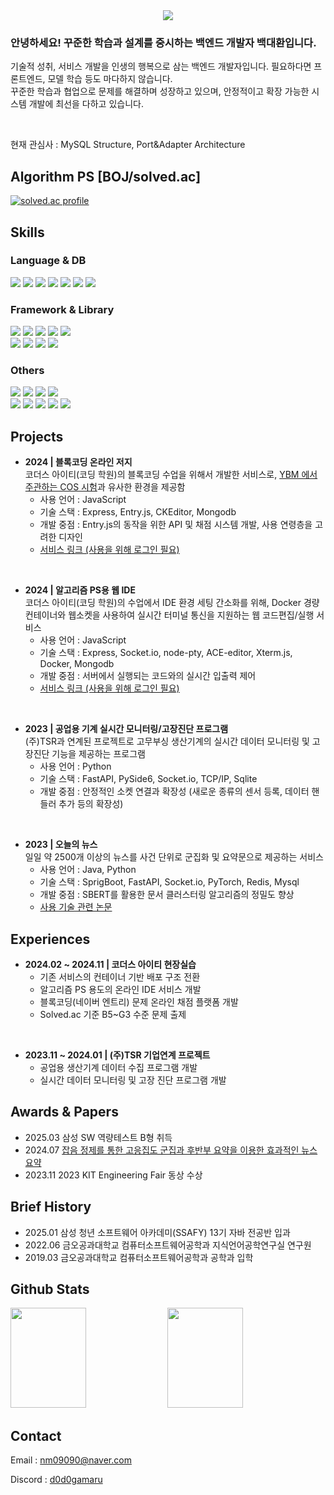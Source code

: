 <div align= "center">
    <img src="https://capsule-render.vercel.app/api?type=waving&color=gradient&height=180&text=Baek%20Daehwan&animation=fadeIn&fontColor=ffffff&fontSize=50" />
</div>

### 안녕하세요! 꾸준한 학습과 설계를 중시하는 백엔드 개발자 백대환입니다.

기술적 성취, 서비스 개발을 인생의 행복으로 삼는 백엔드 개발자입니다. 필요하다면 프론트엔드, 모델 학습 등도 마다하지 않습니다.<br/>
꾸준한 학습과 협업으로 문제를 해결하며 성장하고 있으며, 안정적이고 확장 가능한 시스템 개발에 최선을 다하고 있습니다.

<br/>

현재 관심사 : MySQL Structure, Port&Adapter Architecture

## Algorithm PS [BOJ/solved.ac]
[![solved.ac profile](http://mazassumnida.wtf/api/v2/generate_badge?boj=nm090909)](https://solved.ac/nm090909/)

## Skills
### Language & DB
![](https://img.shields.io/badge/Java-007396?style=flat-square&logo=Java&logoColor=white)
![](https://img.shields.io/badge/C++-00599C?style=flat-square&logo=C%2B%2B&logoColor=white)
![](https://img.shields.io/badge/Python-3776AB?style=flat-square&logo=Python&logoColor=white)
![](https://img.shields.io/badge/Javascript-F7DF1E?style=flat-square&logo=Javascript&logoColor=white)
![](https://img.shields.io/badge/HTML5-E34F26?style=flat-square&logo=HTML5&logoColor=white)
![](https://img.shields.io/badge/MySQL-4479A1?style=flat-square&logo=MySQL&logoColor=white)
![](https://img.shields.io/badge/MongoDB-47A248?style=flat-square&logo=MongoDB&logoColor=white)

### Framework & Library
![](https://img.shields.io/badge/Spring-6DB33F?style=flat-square&logo=Spring&logoColor=white)
![](https://img.shields.io/badge/Spring%20Boot-6DB33F?style=flat-square&logo=Spring%20Boot&logoColor=white)
![](https://img.shields.io/badge/FastAPI-005571?style=flat-square&logo=fastapi&logoColor=white)
![](https://img.shields.io/badge/Express-000000?style=flat-square&logo=Express&logoColor=white)
![](https://img.shields.io/badge/Vue.js-4FC08D?style=flat-square&logo=Vue.js&logoColor=white)
<br/>
![](https://img.shields.io/badge/PyTorch-EE4C2C?style=flat-square&logo=PyTorch&logoColor=white)
![](https://img.shields.io/badge/Tensorflow-FF6F00?style=flat-square&logo=Tensorflow&logoColor=white)
![](https://img.shields.io/badge/Selenium-43B02A?style=flat-square&logo=Selenium&logoColor=white)
![](https://img.shields.io/badge/socket.io-010101?style=flat-square&logo=socket.io&logoColor=white)

### Others
![](https://img.shields.io/badge/Docker-2496ED?style=flat-square&logo=Docker&logoColor=white)
![](https://img.shields.io/badge/Git-F05032?style=flat-square&logo=Git&logoColor=white)
![](https://img.shields.io/badge/Notion-000000?style=flat-square&logo=Notion&logoColor=white)
![](https://img.shields.io/badge/Postman-FF6C37?style=flat-square&logo=Postman&logoColor=white)
<br/>
![](https://img.shields.io/badge/Linux-FCC624?style=flat-square&logo=Linux&logoColor=white)
![](https://img.shields.io/badge/Ubuntu-E95420?style=flat-square&logo=Ubuntu&logoColor=white)
![](https://img.shields.io/badge/Node.js-339933?style=flat-square&logo=Node.js&logoColor=white)
![](https://img.shields.io/badge/Apache%20Tomcat-F8DC75?style=flat-square&logo=Apache%20Tomcat&logoColor=white)
![](https://img.shields.io/badge/nginx-%23009639.svg?style=flat-square&logo=nginx&logoColor=white)

## Projects

- **2024 | 블록코딩 온라인 저지**<br/>
    코더스 아이티(코딩 학원)의 블록코딩 수업을 위해서 개발한 서비스로, [YBM 에서 주관하는 COS 시험](https://www.ybmit.com/cos/cos_test.jsp)과 유사한 환경을 제공함
    - 사용 언어 : JavaScript
    - 기술 스택 : Express, Entry.js, CKEditor, Mongodb
    - 개발 중점 : Entry.js의 동작을 위한 API 및 채점 시스템 개발, 사용 연령층을 고려한 디자인
    - [서비스 링크 (사용을 위해 로그인 필요)](https://codersit.co.kr/rookie/main)

<br/>

- **2024 | 알고리즘 PS용 웹 IDE**<br/>
    코더스 아이티(코딩 학원)의 수업에서 IDE 환경 세팅 간소화를 위해, Docker 경량 컨테이너와 웹소켓을 사용하여 실시간 터미널 통신을 지원하는 웹 코드편집/실행 서비스
    - 사용 언어 : JavaScript
    - 기술 스택 : Express, Socket.io, node-pty, ACE-editor, Xterm.js, Docker, Mongodb
    - 개발 중점 : 서버에서 실행되는 코드와의 실시간 입출력 제어
    - [서비스 링크 (사용을 위해 로그인 필요)](https://codersit.co.kr/ide)
 
<br/>

- **2023 | 공업용 기계 실시간 모니터링/고장진단 프로그램**<br/>
    (주)TSR과 연계된 프로젝트로 고무부싱 생산기계의 실시간 데이터 모니터링 및 고장진단 기능을 제공하는 프로그램
    - 사용 언어 : Python
    - 기술 스택 : FastAPI, PySide6, Socket.io, TCP/IP, Sqlite
    - 개발 중점 : 안정적인 소켓 연결과 확장성 (새로운 종류의 센서 등록, 데이터 핸들러 추가 등의 확장성)

<br/>

- **2023 | 오늘의 뉴스**<br/>
    일일 약 2500개 이상의 뉴스를 사건 단위로 군집화 및 요약문으로 제공하는 서비스
    - 사용 언어 : Java, Python
    - 기술 스택 : SprigBoot, FastAPI, Socket.io, PyTorch, Redis, Mysql
    - 개발 중점 : SBERT를 활용한 문서 클러스터링 알고리즘의 정밀도 향상
    - [사용 기술 관련 논문](http://journal.dcs.or.kr/_common/do.php?a=full&b=12&bidx=3786&aidx=41740) 


## Experiences
- **2024.02 ~ 2024.11 | 코더스 아이티 현장실습**
    - 기존 서비스의 컨테이너 기반 배포 구조 전환
    - 알고리즘 PS 용도의 온라인 IDE 서비스 개발
    - 블록코딩(네이버 엔트리) 문제 온라인 채점 플랫폼 개발
    - Solved.ac 기준 B5~G3 수준 문제 출제

<br/>

- **2023.11 ~ 2024.01 | (주)TSR 기업연계 프로젝트**
    - 공업용 생산기계 데이터 수집 프로그램 개발
    - 실시간 데이터 모니터링 및 고장 진단 프로그램 개발


## Awards & Papers
- 2025.03 삼성 SW 역량테스트 B형 취득
- 2024.07 [잡음 정제를 통한 고응집도 군집과 후반부 요약을 이용한 효과적인 뉴스 요약](https://www.kci.go.kr/kciportal/ci/sereArticleSearch/ciSereArtiView.kci?sereArticleSearchBean.artiId=ART003109973)
- 2023.11 2023 KIT Engineering Fair 동상 수상


## Brief History
- 2025.01 삼성 청년 소프트웨어 아카데미(SSAFY) 13기 자바 전공반 입과
- 2022.06 금오공과대학교 컴퓨터소프트웨어공학과 지식언어공학연구실 연구원
- 2019.03 금오공과대학교 컴퓨터소프트웨어공학과 공학과 입학


## Github Stats
<p>
  <img height="160em" width="49%" src="https://github-readme-stats-veggie-garden.vercel.app/api?username=DoDoGaMaru&show_icons=true&include_all_commits=true&bg_color=30,e96443,904e95&title_color=fff&text_color=fff">
  <img height="160em" width="49%" src="https://github-readme-stats-veggie-garden.vercel.app/api/top-langs/?username=DoDoGaMaru&layout=compact&bg_color=30,e96443,904e95&title_color=fff&text_color=fff">
</p>

## Contact
Email : nm09090@naver.com

Discord : [d0d0gamaru](https://discordapp.com/users/345864103891304450)


<!--
**DoDoGaMaRu/DoDoGaMaRu** is a ✨ _special_ ✨ repository because its `README.md` (this file) appears on your GitHub profile.

Here are some ideas to get you started:

- 🔭 I’m currently working on ...
- 🌱 I’m currently learning ...
- 👯 I’m looking to collaborate on ...
- 🤔 I’m looking for help with ...
- 💬 Ask me about ...
- 📫 How to reach me: ...
- 😄 Pronouns: ...
- ⚡ Fun fact: ...
-->
